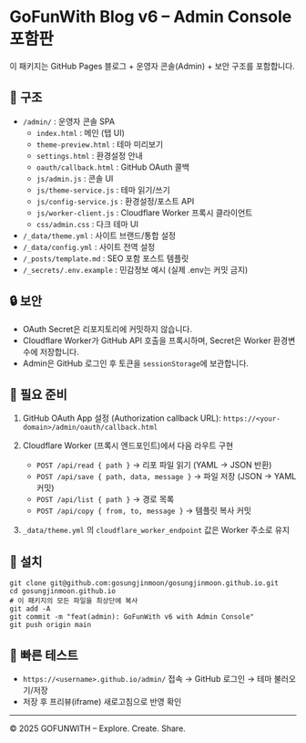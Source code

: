 # GoFunWith Blog v6 – Admin Console 포함판

이 패키지는 GitHub Pages 블로그 + 운영자 콘솔(Admin) + 보안 구조를 포함합니다.

## 📂 구조
- `/admin/` : 운영자 콘솔 SPA
  - `index.html` : 메인 (탭 UI)
  - `theme-preview.html` : 테마 미리보기
  - `settings.html` : 환경설정 안내
  - `oauth/callback.html` : GitHub OAuth 콜백
  - `js/admin.js` : 콘솔 UI
  - `js/theme-service.js` : 테마 읽기/쓰기
  - `js/config-service.js` : 환경설정/포스트 API
  - `js/worker-client.js` : Cloudflare Worker 프록시 클라이언트
  - `css/admin.css` : 다크 테마 UI
- `/_data/theme.yml` : 사이트 브랜드/통합 설정
- `/_data/config.yml` : 사이트 전역 설정
- `/_posts/template.md` : SEO 포함 포스트 템플릿
- `/_secrets/.env.example` : 민감정보 예시 (실제 .env는 커밋 금지)

## 🔒 보안
- OAuth Secret은 리포지토리에 커밋하지 않습니다.
- Cloudflare Worker가 GitHub API 호출을 프록시하며, Secret은 Worker 환경변수에 저장합니다.
- Admin은 GitHub 로그인 후 토큰을 `sessionStorage`에 보관합니다.

## 🔗 필요 준비
1) GitHub OAuth App 설정 (Authorization callback URL):
   `https://<your-domain>/admin/oauth/callback.html`

2) Cloudflare Worker (프록시 엔드포인트)에서 다음 라우트 구현
   - `POST /api/read { path }` → 리포 파일 읽기 (YAML → JSON 반환)
   - `POST /api/save { path, data, message }` → 파일 저장 (JSON → YAML 커밋)
   - `POST /api/list { path }` → 경로 목록
   - `POST /api/copy { from, to, message }` → 템플릿 복사 커밋

3) `_data/theme.yml` 의 `cloudflare_worker_endpoint` 값은 Worker 주소로 유지

## 🚀 설치
```
git clone git@github.com:gosungjinmoon/gosungjinmoon.github.io.git
cd gosungjinmoon.github.io
# 이 패키지의 모든 파일을 최상단에 복사
git add -A
git commit -m "feat(admin): GoFunWith v6 with Admin Console"
git push origin main
```

## 🧪 빠른 테스트
- `https://<username>.github.io/admin/` 접속 → GitHub 로그인 → 테마 불러오기/저장
- 저장 후 프리뷰(iframe) 새로고침으로 반영 확인

---
© 2025 GOFUNWITH – Explore. Create. Share.
